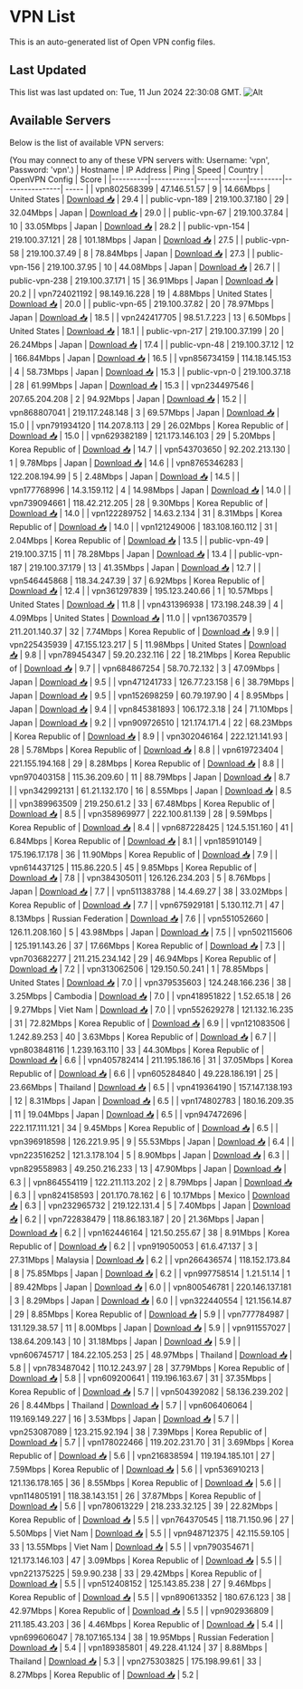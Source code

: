 # VPN List

This is an auto-generated list of Open VPN config files.

## Last Updated

This list was last updated on: Tue, 11 Jun 2024 22:30:08 GMT.
![Alt](https://repobeats.axiom.co/api/embed/186b98318ef1479477931607c1ad7d823f12451f.svg "Repobeats analytics image")

## Available Servers

Below is the list of available VPN servers:

(You may connect to any of these VPN servers with: Username: 'vpn', Password: 'vpn'.)
| Hostname | IP Address | Ping | Speed | Country | OpenVPN Config | Score |
|----------|------------|------|-------|---------|----------------| ----- |
| vpn802568399 | 47.146.51.57 | 9 | 14.66Mbps | United States | [Download 📥](./configs/server_0_US.ovpn) | 29.4 |
| public-vpn-189 | 219.100.37.180 | 29 | 32.04Mbps | Japan | [Download 📥](./configs/server_1_JP.ovpn) | 29.0 |
| public-vpn-67 | 219.100.37.84 | 10 | 33.05Mbps | Japan | [Download 📥](./configs/server_2_JP.ovpn) | 28.2 |
| public-vpn-154 | 219.100.37.121 | 28 | 101.18Mbps | Japan | [Download 📥](./configs/server_3_JP.ovpn) | 27.5 |
| public-vpn-58 | 219.100.37.49 | 8 | 78.84Mbps | Japan | [Download 📥](./configs/server_4_JP.ovpn) | 27.3 |
| public-vpn-156 | 219.100.37.95 | 10 | 44.08Mbps | Japan | [Download 📥](./configs/server_5_JP.ovpn) | 26.7 |
| public-vpn-238 | 219.100.37.171 | 15 | 36.91Mbps | Japan | [Download 📥](./configs/server_6_JP.ovpn) | 20.2 |
| vpn724021192 | 98.149.16.228 | 19 | 4.88Mbps | United States | [Download 📥](./configs/server_7_US.ovpn) | 20.0 |
| public-vpn-65 | 219.100.37.82 | 20 | 78.97Mbps | Japan | [Download 📥](./configs/server_8_JP.ovpn) | 18.5 |
| vpn242417705 | 98.51.7.223 | 13 | 6.50Mbps | United States | [Download 📥](./configs/server_9_US.ovpn) | 18.1 |
| public-vpn-217 | 219.100.37.199 | 20 | 26.24Mbps | Japan | [Download 📥](./configs/server_10_JP.ovpn) | 17.4 |
| public-vpn-48 | 219.100.37.12 | 12 | 166.84Mbps | Japan | [Download 📥](./configs/server_11_JP.ovpn) | 16.5 |
| vpn856734159 | 114.18.145.153 | 4 | 58.73Mbps | Japan | [Download 📥](./configs/server_12_JP.ovpn) | 15.3 |
| public-vpn-0 | 219.100.37.18 | 28 | 61.99Mbps | Japan | [Download 📥](./configs/server_13_JP.ovpn) | 15.3 |
| vpn234497546 | 207.65.204.208 | 2 | 94.92Mbps | Japan | [Download 📥](./configs/server_14_JP.ovpn) | 15.2 |
| vpn868807041 | 219.117.248.148 | 3 | 69.57Mbps | Japan | [Download 📥](./configs/server_15_JP.ovpn) | 15.0 |
| vpn791934120 | 114.207.8.113 | 29 | 26.02Mbps | Korea Republic of | [Download 📥](./configs/server_16_KR.ovpn) | 15.0 |
| vpn629382189 | 121.173.146.103 | 29 | 5.20Mbps | Korea Republic of | [Download 📥](./configs/server_17_KR.ovpn) | 14.7 |
| vpn543703650 | 92.202.213.130 | 1 | 9.78Mbps | Japan | [Download 📥](./configs/server_18_JP.ovpn) | 14.6 |
| vpn8765346283 | 122.208.194.99 | 5 | 2.48Mbps | Japan | [Download 📥](./configs/server_19_JP.ovpn) | 14.5 |
| vpn177768996 | 14.3.159.112 | 4 | 14.98Mbps | Japan | [Download 📥](./configs/server_20_JP.ovpn) | 14.0 |
| vpn739094661 | 118.42.212.205 | 28 | 9.30Mbps | Korea Republic of | [Download 📥](./configs/server_21_KR.ovpn) | 14.0 |
| vpn122289752 | 14.63.2.134 | 31 | 8.31Mbps | Korea Republic of | [Download 📥](./configs/server_22_KR.ovpn) | 14.0 |
| vpn121249006 | 183.108.160.112 | 31 | 2.04Mbps | Korea Republic of | [Download 📥](./configs/server_23_KR.ovpn) | 13.5 |
| public-vpn-49 | 219.100.37.15 | 11 | 78.28Mbps | Japan | [Download 📥](./configs/server_24_JP.ovpn) | 13.4 |
| public-vpn-187 | 219.100.37.179 | 13 | 41.35Mbps | Japan | [Download 📥](./configs/server_25_JP.ovpn) | 12.7 |
| vpn546445868 | 118.34.247.39 | 37 | 6.92Mbps | Korea Republic of | [Download 📥](./configs/server_26_KR.ovpn) | 12.4 |
| vpn361297839 | 195.123.240.66 | 1 | 10.57Mbps | United States | [Download 📥](./configs/server_27_US.ovpn) | 11.8 |
| vpn431396938 | 173.198.248.39 | 4 | 4.09Mbps | United States | [Download 📥](./configs/server_28_US.ovpn) | 11.0 |
| vpn136703579 | 211.201.140.37 | 32 | 7.74Mbps | Korea Republic of | [Download 📥](./configs/server_29_KR.ovpn) | 9.9 |
| vpn225435939 | 47.155.123.217 | 5 | 11.98Mbps | United States | [Download 📥](./configs/server_30_US.ovpn) | 9.8 |
| vpn789454347 | 59.20.232.116 | 22 | 18.21Mbps | Korea Republic of | [Download 📥](./configs/server_31_KR.ovpn) | 9.7 |
| vpn684867254 | 58.70.72.132 | 3 | 47.09Mbps | Japan | [Download 📥](./configs/server_32_JP.ovpn) | 9.5 |
| vpn471241733 | 126.77.23.158 | 6 | 38.79Mbps | Japan | [Download 📥](./configs/server_33_JP.ovpn) | 9.5 |
| vpn152698259 | 60.79.197.90 | 4 | 8.95Mbps | Japan | [Download 📥](./configs/server_34_JP.ovpn) | 9.4 |
| vpn845381893 | 106.172.3.18 | 24 | 71.10Mbps | Japan | [Download 📥](./configs/server_35_JP.ovpn) | 9.2 |
| vpn909726510 | 121.174.171.4 | 22 | 68.23Mbps | Korea Republic of | [Download 📥](./configs/server_36_KR.ovpn) | 8.9 |
| vpn302046164 | 222.121.141.93 | 28 | 5.78Mbps | Korea Republic of | [Download 📥](./configs/server_37_KR.ovpn) | 8.8 |
| vpn619723404 | 221.155.194.168 | 29 | 8.28Mbps | Korea Republic of | [Download 📥](./configs/server_38_KR.ovpn) | 8.8 |
| vpn970403158 | 115.36.209.60 | 11 | 88.79Mbps | Japan | [Download 📥](./configs/server_39_JP.ovpn) | 8.7 |
| vpn342992131 | 61.21.132.170 | 16 | 8.55Mbps | Japan | [Download 📥](./configs/server_40_JP.ovpn) | 8.5 |
| vpn389963509 | 219.250.61.2 | 33 | 67.48Mbps | Korea Republic of | [Download 📥](./configs/server_41_KR.ovpn) | 8.5 |
| vpn358969977 | 222.100.81.139 | 28 | 9.59Mbps | Korea Republic of | [Download 📥](./configs/server_42_KR.ovpn) | 8.4 |
| vpn687228425 | 124.5.151.160 | 41 | 6.84Mbps | Korea Republic of | [Download 📥](./configs/server_43_KR.ovpn) | 8.1 |
| vpn185910149 | 175.196.17.178 | 36 | 11.90Mbps | Korea Republic of | [Download 📥](./configs/server_44_KR.ovpn) | 7.9 |
| vpn614437125 | 115.86.220.5 | 45 | 9.85Mbps | Korea Republic of | [Download 📥](./configs/server_45_KR.ovpn) | 7.8 |
| vpn384305011 | 126.126.234.203 | 5 | 8.76Mbps | Japan | [Download 📥](./configs/server_46_JP.ovpn) | 7.7 |
| vpn511383788 | 14.4.69.27 | 38 | 33.02Mbps | Korea Republic of | [Download 📥](./configs/server_47_KR.ovpn) | 7.7 |
| vpn675929181 | 5.130.112.71 | 47 | 8.13Mbps | Russian Federation | [Download 📥](./configs/server_48_RU.ovpn) | 7.6 |
| vpn551052660 | 126.11.208.160 | 5 | 43.98Mbps | Japan | [Download 📥](./configs/server_49_JP.ovpn) | 7.5 |
| vpn502115606 | 125.191.143.26 | 37 | 17.66Mbps | Korea Republic of | [Download 📥](./configs/server_50_KR.ovpn) | 7.3 |
| vpn703682277 | 211.215.234.142 | 29 | 46.94Mbps | Korea Republic of | [Download 📥](./configs/server_51_KR.ovpn) | 7.2 |
| vpn313062506 | 129.150.50.241 | 1 | 78.85Mbps | United States | [Download 📥](./configs/server_52_US.ovpn) | 7.0 |
| vpn379535603 | 124.248.166.236 | 38 | 3.25Mbps | Cambodia | [Download 📥](./configs/server_53_KH.ovpn) | 7.0 |
| vpn418951822 | 1.52.65.18 | 26 | 9.27Mbps | Viet Nam | [Download 📥](./configs/server_54_VN.ovpn) | 7.0 |
| vpn552629278 | 121.132.16.235 | 31 | 72.82Mbps | Korea Republic of | [Download 📥](./configs/server_55_KR.ovpn) | 6.9 |
| vpn121083506 | 1.242.89.253 | 40 | 3.63Mbps | Korea Republic of | [Download 📥](./configs/server_56_KR.ovpn) | 6.7 |
| vpn803848116 | 1.239.163.110 | 33 | 44.30Mbps | Korea Republic of | [Download 📥](./configs/server_57_KR.ovpn) | 6.6 |
| vpn405782414 | 211.195.186.16 | 31 | 37.05Mbps | Korea Republic of | [Download 📥](./configs/server_58_KR.ovpn) | 6.6 |
| vpn605284840 | 49.228.186.191 | 25 | 23.66Mbps | Thailand | [Download 📥](./configs/server_59_TH.ovpn) | 6.5 |
| vpn419364190 | 157.147.138.193 | 12 | 8.31Mbps | Japan | [Download 📥](./configs/server_60_JP.ovpn) | 6.5 |
| vpn174802783 | 180.16.209.35 | 11 | 19.04Mbps | Japan | [Download 📥](./configs/server_61_JP.ovpn) | 6.5 |
| vpn947472696 | 222.117.111.121 | 34 | 9.45Mbps | Korea Republic of | [Download 📥](./configs/server_62_KR.ovpn) | 6.5 |
| vpn396918598 | 126.221.9.95 | 9 | 55.53Mbps | Japan | [Download 📥](./configs/server_63_JP.ovpn) | 6.4 |
| vpn223516252 | 121.3.178.104 | 5 | 8.90Mbps | Japan | [Download 📥](./configs/server_64_JP.ovpn) | 6.3 |
| vpn829558983 | 49.250.216.233 | 13 | 47.90Mbps | Japan | [Download 📥](./configs/server_65_JP.ovpn) | 6.3 |
| vpn864554119 | 122.211.113.202 | 2 | 8.79Mbps | Japan | [Download 📥](./configs/server_66_JP.ovpn) | 6.3 |
| vpn824158593 | 201.170.78.162 | 6 | 10.17Mbps | Mexico | [Download 📥](./configs/server_67_MX.ovpn) | 6.3 |
| vpn232965732 | 219.122.131.4 | 5 | 7.40Mbps | Japan | [Download 📥](./configs/server_68_JP.ovpn) | 6.2 |
| vpn722838479 | 118.86.183.187 | 20 | 21.36Mbps | Japan | [Download 📥](./configs/server_69_JP.ovpn) | 6.2 |
| vpn162446164 | 121.50.255.67 | 38 | 8.91Mbps | Korea Republic of | [Download 📥](./configs/server_70_KR.ovpn) | 6.2 |
| vpn919050053 | 61.6.47.137 | 3 | 27.31Mbps | Malaysia | [Download 📥](./configs/server_71_MY.ovpn) | 6.2 |
| vpn266436574 | 118.152.173.84 | 8 | 75.85Mbps | Japan | [Download 📥](./configs/server_72_JP.ovpn) | 6.2 |
| vpn997758514 | 1.21.51.14 | 1 | 89.42Mbps | Japan | [Download 📥](./configs/server_73_JP.ovpn) | 6.0 |
| vpn800546781 | 220.146.137.181 | 3 | 8.29Mbps | Japan | [Download 📥](./configs/server_74_JP.ovpn) | 6.0 |
| vpn322440554 | 121.156.14.87 | 29 | 8.85Mbps | Korea Republic of | [Download 📥](./configs/server_75_KR.ovpn) | 5.9 |
| vpn777784987 | 131.129.38.57 | 11 | 8.00Mbps | Japan | [Download 📥](./configs/server_76_JP.ovpn) | 5.9 |
| vpn911557027 | 138.64.209.143 | 10 | 31.18Mbps | Japan | [Download 📥](./configs/server_77_JP.ovpn) | 5.9 |
| vpn606745717 | 184.22.105.253 | 25 | 48.97Mbps | Thailand | [Download 📥](./configs/server_78_TH.ovpn) | 5.8 |
| vpn783487042 | 110.12.243.97 | 28 | 37.79Mbps | Korea Republic of | [Download 📥](./configs/server_79_KR.ovpn) | 5.8 |
| vpn609200641 | 119.196.163.67 | 31 | 37.35Mbps | Korea Republic of | [Download 📥](./configs/server_80_KR.ovpn) | 5.7 |
| vpn504392082 | 58.136.239.202 | 26 | 8.44Mbps | Thailand | [Download 📥](./configs/server_81_TH.ovpn) | 5.7 |
| vpn606406064 | 119.169.149.227 | 16 | 3.53Mbps | Japan | [Download 📥](./configs/server_82_JP.ovpn) | 5.7 |
| vpn253087089 | 123.215.92.194 | 38 | 7.39Mbps | Korea Republic of | [Download 📥](./configs/server_83_KR.ovpn) | 5.7 |
| vpn178022466 | 119.202.231.70 | 31 | 3.69Mbps | Korea Republic of | [Download 📥](./configs/server_84_KR.ovpn) | 5.6 |
| vpn216838594 | 119.194.185.101 | 27 | 7.59Mbps | Korea Republic of | [Download 📥](./configs/server_85_KR.ovpn) | 5.6 |
| vpn536910213 | 121.136.178.165 | 36 | 8.55Mbps | Korea Republic of | [Download 📥](./configs/server_86_KR.ovpn) | 5.6 |
| vpn114805191 | 118.38.143.151 | 26 | 37.87Mbps | Korea Republic of | [Download 📥](./configs/server_87_KR.ovpn) | 5.6 |
| vpn780613229 | 218.233.32.125 | 39 | 22.82Mbps | Korea Republic of | [Download 📥](./configs/server_88_KR.ovpn) | 5.5 |
| vpn764370545 | 118.71.150.96 | 27 | 5.50Mbps | Viet Nam | [Download 📥](./configs/server_89_VN.ovpn) | 5.5 |
| vpn948712375 | 42.115.59.105 | 33 | 13.55Mbps | Viet Nam | [Download 📥](./configs/server_90_VN.ovpn) | 5.5 |
| vpn790354671 | 121.173.146.103 | 47 | 3.09Mbps | Korea Republic of | [Download 📥](./configs/server_91_KR.ovpn) | 5.5 |
| vpn221375225 | 59.9.90.238 | 33 | 29.42Mbps | Korea Republic of | [Download 📥](./configs/server_92_KR.ovpn) | 5.5 |
| vpn512408152 | 125.143.85.238 | 27 | 9.46Mbps | Korea Republic of | [Download 📥](./configs/server_93_KR.ovpn) | 5.5 |
| vpn890613352 | 180.67.6.123 | 38 | 42.97Mbps | Korea Republic of | [Download 📥](./configs/server_94_KR.ovpn) | 5.5 |
| vpn902936809 | 211.185.43.203 | 36 | 4.46Mbps | Korea Republic of | [Download 📥](./configs/server_95_KR.ovpn) | 5.4 |
| vpn699606047 | 78.107.165.134 | 38 | 19.95Mbps | Russian Federation | [Download 📥](./configs/server_96_RU.ovpn) | 5.4 |
| vpn189385801 | 49.228.41.124 | 37 | 8.88Mbps | Thailand | [Download 📥](./configs/server_97_TH.ovpn) | 5.3 |
| vpn275303825 | 175.198.99.61 | 33 | 8.27Mbps | Korea Republic of | [Download 📥](./configs/server_98_KR.ovpn) | 5.2 |
